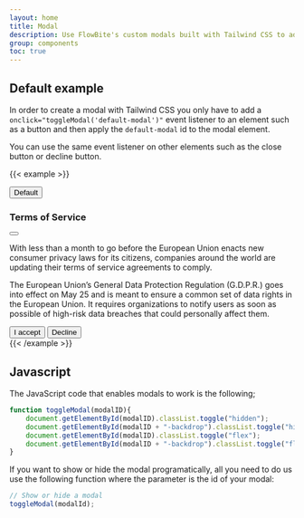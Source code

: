```yaml
---
layout: home
title: Modal
description: Use FlowBite's custom modals built with Tailwind CSS to add dialogs for your site
group: components
toc: true
---
```


## Default example

In order to create a modal with Tailwind CSS you only have to add a `onclick="toggleModal('default-modal')"` event listener to an element such as a button and then apply the `default-modal` id to the modal element.

You can use the same event listener on other elements such as the close button or decline button.

{{< example >}}
<!-- Modal toggle -->
<button class="block text-white bg-blue-700 hover:bg-blue-800 focus:ring-4 focus:ring-blue-300 font-medium rounded-lg text-sm px-5 py-2.5 text-center" type="button" onclick="toggleModal('default-modal')">
  Default
</button>

<div class="hidden overflow-x-hidden overflow-y-auto fixed inset-0 z-50 justify-center items-center" id="default-modal">
    <div class="relative w-auto max-w-2xl px-4">
        <!-- Modal content -->
        <div class="bg-white rounded-lg shadow relative flex flex-col">
            <!-- Modal header -->
            <div class="flex items-start justify-between p-5 border-b rounded-t">
                <h3 class="text-xl lg:text-2xl font-semibold">
                    Terms of Service
                </h3>
                <button type="button" class="text-gray-400 bg-transparent hover:bg-gray-200 hover:text-gray-900 rounded-lg text-sm p-1.5 ml-auto inline-flex items-center" onclick="toggleModal('default-modal')">
                    <svg class="w-5 h-5" fill="currentColor" viewBox="0 0 20 20" xmlns="http://www.w3.org/2000/svg"><path fill-rule="evenodd" d="M4.293 4.293a1 1 0 011.414 0L10 8.586l4.293-4.293a1 1 0 111.414 1.414L11.414 10l4.293 4.293a1 1 0 01-1.414 1.414L10 11.414l-4.293 4.293a1 1 0 01-1.414-1.414L8.586 10 4.293 5.707a1 1 0 010-1.414z" clip-rule="evenodd"></path></svg>  
                </button>
            </div>
            <!-- Modal body -->
            <div class="p-6 space-y-6">
                <p class="text-gray-500 text-base leading-relaxed">
                    With less than a month to go before the European Union enacts new consumer privacy laws for its citizens, companies around the world are updating their terms of service agreements to comply.
                </p>
                <p class="text-gray-500 text-base leading-relaxed">
                    The European Union’s General Data Protection Regulation (G.D.P.R.) goes into effect on May 25 and is meant to ensure a common set of data rights in the European Union. It requires organizations to notify users as soon as possible of high-risk data breaches that could personally affect them.
                </p>
            </div>
            <!-- Modal footer -->
            <div class="flex space-x-2 items-center p-6 border-t border-gray-200 rounded-b">
                <button onclick="toggleModal('default-modal')" type="button" class="text-white bg-blue-700 hover:bg-blue-800 focus:ring-4 focus:ring-blue-300 font-medium rounded-lg text-sm px-5 py-2.5 text-center">I accept</button>
                <button onclick="toggleModal('default-modal')" type="button" class="text-gray-900 hover:text-white border border-gray-800 hover:bg-gray-900 focus:ring-4 focus:ring-gray-300 font-medium rounded-lg text-sm px-5 py-2.5 text-center">Decline</button>
            </div>
        </div>
    </div>
</div>

<!-- Modal backdrop -->
<div class="bg-gray-900 opacity-50 hidden fixed inset-0 z-40" id="default-modal-backdrop"></div>
{{< /example >}}

## Javascript

The JavaScript code that enables modals to work is the following;

```javascript
function toggleModal(modalID){
    document.getElementById(modalID).classList.toggle("hidden");
    document.getElementById(modalID + "-backdrop").classList.toggle("hidden");
    document.getElementById(modalID).classList.toggle("flex");
    document.getElementById(modalID + "-backdrop").classList.toggle("flex");
}
```

If you want to show or hide the modal programatically, all you need to do us use the following function where the parameter is the id of your modal:

```javascript
// Show or hide a modal
toggleModal(modalId);
```
